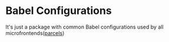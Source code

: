 # Babel Configurations

It's just a package with common Babel configurations used by all microfrontends([parcels](https://single-spa.js.org/docs/parcels-overview))

